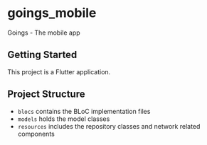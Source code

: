 # goings_mobile

Goings - The mobile app

## Getting Started

This project is a Flutter application.

## Project Structure

- `blocs` contains the BLoC implementation files
- `models` holds the model classes
- `resources` includes the repository classes and network related components

